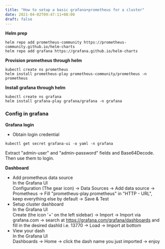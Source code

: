 ```yaml
---
title: "How to setup a basic grafana+prometheus for a cluster"
date: 2021-04-02T09:47:11+08:00
draft: false
---
```

**Helm prep**
```
helm repo add prometheus-community https://prometheus-community.github.io/helm-charts
helm repo add grafana https://grafana.github.io/helm-charts
```
**Provision prometheus through helm**
```
kubectl create ns prometheus
helm install prometheus-play prometheus-community/prometheus -n prometheus
```
**Install grafana through helm**
```
kubectl create ns grafana
helm install grafana-play grafana/grafana -n grafana
```
### Config in grafana
**Grafana login**
- Obtain login credential  
```
kubectl get secret grafana-ui -o yaml -n grafana
```
Extract "admin-user" and "admin-password" fields and Base64Decode. Then use them to login.

**Dashboard**
- Add prometheus data source  
 In the Grafana UI  
 Configuration (The gear icon) -> Data Sources -> Add data source -> Prometheus -> Fill "prometheus-play.prometheus" in "HTTP - URL", keep everything else by default -> Save & Test  
- Setup cluster dashboard  
 In the Grafana UI  
 Create (the icon '+' on the left sidebar) ->  Import -> Import via grafana.com -> search at https://grafana.com/grafana/dashboards and fill in the desired dashId i.e. 13770 -> Load -> Import at bottom  
- View your dash  
 In the Grafana UI  
 Dashboards -> Home -> click the dash name you just imported -> enjoy  